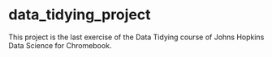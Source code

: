 # data_tidying_project
This project is the last exercise of the Data Tidying course of Johns Hopkins Data Science for Chromebook.
